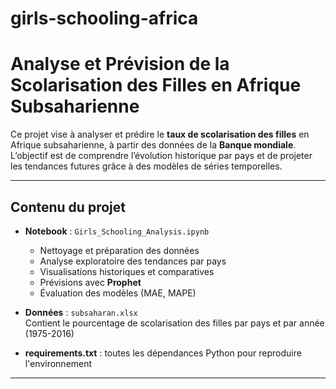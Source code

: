 # girls-schooling-africa
# Analyse et Prévision de la Scolarisation des Filles en Afrique Subsaharienne

Ce projet vise à analyser et prédire le **taux de scolarisation des filles** en Afrique subsaharienne, à partir des données de la **Banque mondiale**. L’objectif est de comprendre l’évolution historique par pays et de projeter les tendances futures grâce à des modèles de séries temporelles.

---

## Contenu du projet

- **Notebook** : `Girls_Schooling_Analysis.ipynb`  
  - Nettoyage et préparation des données  
  - Analyse exploratoire des tendances par pays  
  - Visualisations historiques et comparatives  
  - Prévisions avec **Prophet**  
  - Évaluation des modèles (MAE, MAPE)  

- **Données** : `subsaharan.xlsx`  
  Contient le pourcentage de scolarisation des filles par pays et par année (1975-2016)

- **requirements.txt** : toutes les dépendances Python pour reproduire l'environnement

---
